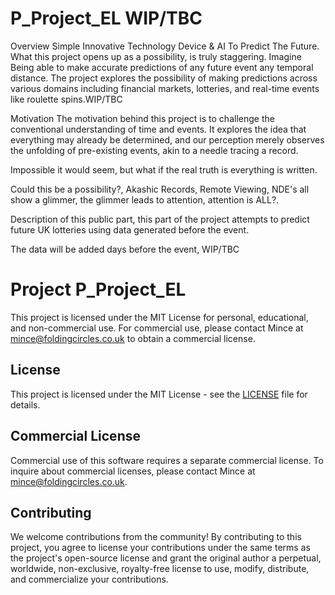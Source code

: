 # P_Project_EL WIP/TBC
Overview
Simple Innovative Technology Device &amp; AI To Predict The Future.
What this project opens up as a possibility, is truly staggering.
Imagine Being able to make accurate predictions of any future event any temporal distance. 
The project explores the possibility of making predictions across various domains including financial markets, lotteries, and real-time events like roulette spins.WIP/TBC


Motivation
The motivation behind this project is to challenge the conventional understanding of time and events. It explores the idea that everything may already be determined, and our perception merely observes the unfolding of pre-existing events, akin to a needle tracing a record.

Impossible it would seem, but what if the real truth is everything is written.

Could this be a possibility?, Akashic Records, Remote Viewing, NDE's all show a glimmer, the glimmer leads to attention, attention is ALL?.

Description of this public part, this part of the project attempts to predict future UK lotteries using data generated before the event.

The data will be added days before the event, WIP/TBC


# Project P_Project_EL

This project is licensed under the MIT License for personal, educational, and non-commercial use. For commercial use, please contact Mince at mince@foldingcircles.co.uk to obtain a commercial license.

## License

This project is licensed under the MIT License - see the [LICENSE](LICENSE) file for details.

## Commercial License

Commercial use of this software requires a separate commercial license. To inquire about commercial licenses, please contact Mince at mince@foldingcircles.co.uk.

## Contributing

We welcome contributions from the community! By contributing to this project, you agree to license your contributions under the same terms as the project's open-source license and grant the original author a perpetual, worldwide, non-exclusive, royalty-free license to use, modify, distribute, and commercialize your contributions.

